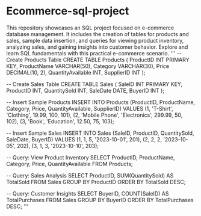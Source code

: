 # Ecommerce-sql-project
This repository showcases an SQL project focused on e-commerce database management. It includes the creation of tables for products and sales, sample data insertion, and queries for viewing product inventory, analyzing sales, and gaining insights into customer behavior. Explore and learn SQL fundamentals with this practical e-commerce scenario.
'''
-- Create Products Table
CREATE TABLE Products (
    ProductID INT PRIMARY KEY,
    ProductName VARCHAR(50),
    Category VARCHAR(30),
    Price DECIMAL(10, 2),
    QuantityAvailable INT,
    SupplierID INT
);

-- Create Sales Table
CREATE TABLE Sales (
    SaleID INT PRIMARY KEY,
    ProductID INT,
    QuantitySold INT,
    SaleDate DATE,
    BuyerID INT
);

-- Insert Sample Products
INSERT INTO Products (ProductID, ProductName, Category, Price, QuantityAvailable, SupplierID)
VALUES (1, 'T-Shirt', 'Clothing', 19.99, 100, 101),
       (2, 'Mobile Phone', 'Electronics', 299.99, 50, 102),
       (3, 'Book', 'Education', 12.50, 75, 103);

-- Insert Sample Sales
INSERT INTO Sales (SaleID, ProductID, QuantitySold, SaleDate, BuyerID)
VALUES (1, 1, 5, '2023-10-01', 201),
       (2, 2, 2, '2023-10-05', 202),
       (3, 1, 3, '2023-10-10', 203);

-- Query: View Product Inventory
SELECT ProductID, ProductName, Category, Price, QuantityAvailable
FROM Products;

-- Query: Sales Analysis
SELECT ProductID, SUM(QuantitySold) AS TotalSold
FROM Sales
GROUP BY ProductID
ORDER BY TotalSold DESC;

-- Query: Customer Insights
SELECT BuyerID, COUNT(SaleID) AS TotalPurchases
FROM Sales
GROUP BY BuyerID
ORDER BY TotalPurchases DESC;
'''
